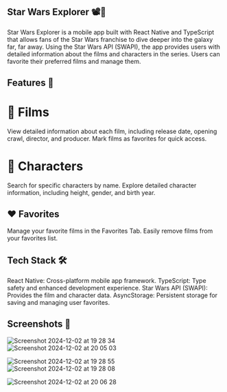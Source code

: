## Star Wars Explorer 📽️🌌
Star Wars Explorer is a mobile app built with React Native and TypeScript that allows fans of the Star Wars franchise to dive deeper into the galaxy far, far away. Using the Star Wars API (SWAPI), the app provides users with detailed information about the films and characters in the series. Users can favorite their preferred films and manage them.

## Features 🚀
# 🌟 Films
View detailed information about each film, including release date, opening crawl, director, and producer.
Mark films as favorites for quick access.
# 🌌 Characters
Search for specific characters by name.
Explore detailed character information, including height, gender, and birth year.

## ❤️ Favorites
Manage your favorite films in the Favorites Tab.
Easily remove films from your favorites list.

## Tech Stack 🛠️
React Native: Cross-platform mobile app framework.
TypeScript: Type safety and enhanced development experience.
Star Wars API (SWAPI): Provides the film and character data.
AsyncStorage: Persistent storage for saving and managing user favorites.

## Screenshots 📸
![Screenshot 2024-12-02 at 19 28 34](https://github.com/user-attachments/assets/fc31e363-0e9e-4640-8f04-8fcf99b42cb1)
![Screenshot 2024-12-02 at 20 05 03](https://github.com/user-attachments/assets/d60efabb-118d-42d7-83bb-d0d3981e852e)

![Screenshot 2024-12-02 at 19 28 55](https://github.com/user-attachments/assets/68a0bafa-b49f-4349-b5f5-eb1671db51a7)
![Screenshot 2024-12-02 at 19 28 08](https://github.com/user-attachments/assets/e4bee363-1908-4417-93ce-e418e5fd30a9)

![Screenshot 2024-12-02 at 20 06 28](https://github.com/user-attachments/assets/1926fe64-1c11-4a1f-a92a-18f8467def63)
